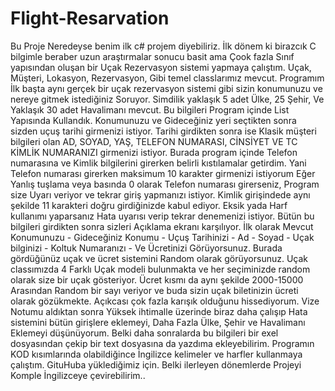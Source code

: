 # Flight-Resarvation

Bu Proje Neredeyse benim ilk c# projem diyebiliriz. İlk dönem ki birazcık C bilgimle beraber uzun araştırmalar sonucu basit ama Çook fazla Sınıf yapısından oluşan bir Uçak Rezervasyon sistemi yapmaya çalıştım.
Uçak, Müşteri, Lokasyon, Rezervasyon, Gibi temel classlarımız mevcut. Programım İlk başta aynı gerçek bir uçak rezervasyon sistemi gibi sizin konumunuzu ve nereye gitmek istediğiniz Soruyor.
Simdilik yaklaşık 5 adet Ülke, 25 Şehir, Ve Yaklaşık 30 adet Havalimanı mevcut. Bu bilgileri Program içinde List Yapısında Kullandık.
Konumunuzu ve Gideceğiniz yeri seçtikten sonra sizden uçuş tarihi girmenizi istiyor. Tarihi girdikten sonra ise Klasik müşteri bilgileri olan AD, SOYAD, YAŞ, TELEFON NUMARASI, CİNSİYET VE TC KİMLİK NUMARANIZI girmenizi istiyor. 
Burada program içinde Telefon numarasına ve Kimlik bilgilerini girerken belirli kıstılamalar getirdim. Yani Telefon numarası girerken maksimum 10 karakter girmenizi istiyorum Eğer Yanlış tuşlama veya basında 0 olarak Telefon numarası girerseniz, Program size Uyarı veriyor ve tekrar giriş yapmanızı istiyor.
Kimlik girişindede aynı şekilde 11 karakteri doğru girdiğinizde kabul ediyor. Eksik yada Harf kullanımı yaparsanız Hata uyarısı verip tekrar denemenizi istiyor.
Bütün bu bilgileri girdikten sonra sizleri Açıklama ekranı karşılıyor. İlk olarak Mevcut Konumunuzu - Gideceğiniz Konumu - Uçuş Tarihinizi - Ad - Soyad - Uçak bilginizi - Koltuk Numaranızı - Ve Ücretinizi Görüyorsunuz.
Burada gördüğünüz uçak ve ücret sistemini Random olarak görüyorsunuz. Uçak classımızda 4 Farklı Uçak modeli bulunmakta ve her seçiminizde random olarak size bir uçak gösteriyor.
Ücret kısmı da aynı şekilde 2000-15000 Arasından Random bir sayı veriyor ve buda sizin uçak biletinizin ücreti olarak gözükmekte.
Açıkcası çok fazla karışık olduğunu hissediyorum. Vize Notumu aldıktan sonra Yüksek ihtimalle üzerinde biraz daha çalışıp Hata sistemini bütün girişlere eklemeyi, Daha Fazla Ülke, Şehir ve Havalimanı Eklemeyi düşünüyorum. Belki daha sonralarda bu bilgileri bir exel dosyasından çekip bir text dosyasına da yazdıma ekleyebilirim.
Programın KOD kısımlarında olabildiğince İngilizce kelimeler ve harfler kullanmaya çalıştım. GituHuba yüklediğimiz için. Belki ilerleyen dönemlerde Projeyi Komple İngilizceye çevirebilirim..
